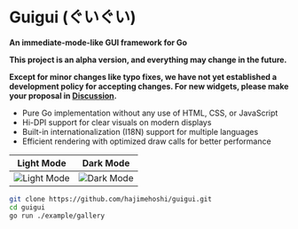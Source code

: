 # Guigui (ぐいぐい)

**An immediate-mode-like GUI framework for Go**

**This project is an alpha version, and everything may change in the future.**

**Except for minor changes like typo fixes, we have not yet established a development policy for accepting changes. For new widgets, please make your proposal in [Discussion](https://github.com/hajimehoshi/guigui/discussions/13).**

 * Pure Go implementation without any use of HTML, CSS, or JavaScript
 * Hi-DPI support for clear visuals on modern displays
 * Built-in internationalization (I18N) support for multiple languages
 * Efficient rendering with optimized draw calls for better performance

| Light Mode | Dark Mode |
| --- | --- |
| ![Light Mode](lightmode.png) | ![Dark Mode](darkmode.png) |

```sh
git clone https://github.com/hajimehoshi/guigui.git
cd guigui
go run ./example/gallery
```
